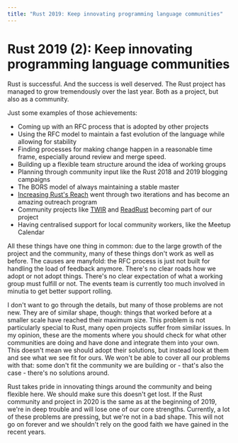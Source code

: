 ```yaml
---
title: "Rust 2019: Keep innovating programming language communities"
---
```


# Rust 2019 (2): Keep innovating programming language communities

Rust is successful. And the success is well deserved. The Rust project has managed to grow tremendously over the last year. Both as a project, but also as a community.

Just some examples of those achievements:

* Coming up with an RFC process that is adopted by other projects
* Using the RFC model to maintain a fast evolution of the language while allowing for stability
* Finding processes for making change happen in a reasonable time frame, especially around review and merge speed.
* Building up a flexible team structure around the idea of working groups
* Planning through community input like the Rust 2018 and 2019 blogging campaigns
* The BORS model of always maintaining a stable master
* [Increasing Rust's Reach](http://reach.rust-lang.org) went through two iterations and has become an amazing outreach program
* Community projects like [TWIR](https://this-week-in-rust.org/) and [ReadRust](http://readrust.net/) becoming part of our project
* Having centralised support for local community workers, like the Meetup Calendar

All these things have one thing in common: due to the large growth of the project and the community, many of these things don't work as well as before. The causes are manyfold: the RFC process is just not built for handling the load of feedback anymore. There's no clear roads how we adopt or not adopt things. There's no clear expectation of what a working group must fulfill or not. The events team is currently too much involved in minutia to get better support rolling.

I don't want to go through the details, but many of those problems are not new. They are of similar shape, though: things that worked before at a smaller scale have reached their maximum size. This problem is not particularly special to Rust, many open projects suffer from similar issues. In my opinion, these are the moments where you should check for what other communities are doing and have done and integrate them into your own. This doesn't mean we should adopt their solutions, but instead look at them and see what we see fit for ours. We won't be able to cover all our problems with that: some don't fit the community we are building or - that's also the case - there's no solutions around.

Rust takes pride in innovating things around the community and being flexible here. We should make sure this doesn't get lost. If the Rust community and project in 2020 is the same as at the beginning of 2019, we're in deep trouble and will lose one of our core strengths. Currently, a lot of these problems are pressing, but we're not in a bad shape. This will not go on forever and we shouldn't rely on the good faith we have gained in the recent years.
